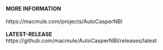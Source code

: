 

<br>
<b>MORE INFORMATION</b><br>
<br>
<url>https://macmule.com/projects/AutoCasperNBI</url><br>
<br>
<b>LATEST-RELEASE</b><br>
<url>https://github.com/macmule/AutoCasperNBI/releases/latest</url><br>
<br>
